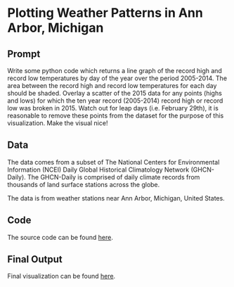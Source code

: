 # Plotting Weather Patterns in Ann Arbor, Michigan

## Prompt
Write some python code which returns a line graph of the record high and record low temperatures by day of the year over the period 2005-2014. The area between the record high and record low temperatures for each day should be shaded.
Overlay a scatter of the 2015 data for any points (highs and lows) for which the ten year record (2005-2014) record high or record low was broken in 2015.
Watch out for leap days (i.e. February 29th), it is reasonable to remove these points from the dataset for the purpose of this visualization.
Make the visual nice!

## Data
The data comes from a subset of The National Centers for Environmental Information (NCEI) Daily Global Historical Climatology Network (GHCN-Daily). The GHCN-Daily is comprised of daily climate records from thousands of land surface stations across the globe.

The data is from weather stations near Ann Arbor, Michigan, United States.

## Code
The source code can be found [here](https://github.com/ridhika123/Plotting-Weather-Pattern/blob/main/PlottingWeatherPatterns.ipynb).

## Final Output
Final visualization can be found [here](https://github.com/ridhika123/Plotting-Weather-Pattern/blob/main/Maximum_Minimum_Temprature.png).
